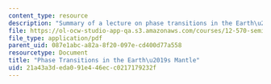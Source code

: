 ```yaml
---
content_type: resource
description: "Summary of a lecture on phase transitions in the Earth\u2019s mantle."
file: https://ol-ocw-studio-app-qa.s3.amazonaws.com/courses/12-570-seminar-in-geophysics-thermal-and-chemical-evolution-of-the-earth-spring-2005/21a43a3deda091e446ecc0217179232f_grp4notes010305.pdf
file_type: application/pdf
parent_uid: 087e1abc-a82a-8f20-097e-cd400d77a558
resourcetype: Document
title: "Phase Transitions in the Earth\u2019s Mantle"
uid: 21a43a3d-eda0-91e4-46ec-c0217179232f
---
```

